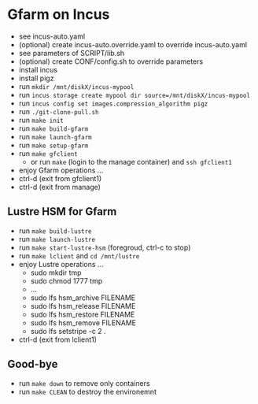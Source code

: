 # Gfarm on Incus

- see incus-auto.yaml
- (optional) create incus-auto.override.yaml to override incus-auto.yaml
- see parameters of SCRIPT/lib.sh
- (optional) create CONF/config.sh to override parameters
- install incus
- install pigz
- run `mkdir /mnt/diskX/incus-mypool`
- run `incus storage create mypool dir source=/mnt/diskX/incus-mypool`
- run `incus config set images.compression_algorithm pigz`
- run `./git-clone-pull.sh`
- run `make init`
- run `make build-gfarm`
- run `make launch-gfarm`
- run `make setup-gfarm`
- run `make gfclient`
  - or run `make` (login to the manage container) and `ssh gfclient1`
- enjoy Gfarm operations ...
- ctrl-d (exit from gfclient1)
- ctrl-d (exit from manage)

## Lustre HSM for Gfarm

- run `make build-lustre`
- run `make launch-lustre`
- run `make start-lustre-hsm` (foregroud, ctrl-c to stop)
- run `make lclient` and `cd /mnt/lustre`
- enjoy Lustre operations ...
  - sudo mkdir tmp
  - sudo chmod 1777 tmp
  - ...
  - sudo lfs hsm_archive FILENAME
  - sudo lfs hsm_release FILENAME
  - sudo lfs hsm_restore FILENAME
  - sudo lfs hsm_remove FILENAME
  - sudo lfs setstripe -c 2 .
- ctrl-d (exit from lclient1)

## Good-bye

- run `make down` to remove only containers
- run `make CLEAN` to destroy the environemnt

